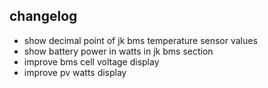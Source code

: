 ## changelog

- show decimal point of jk bms temperature sensor values
- show battery power in watts in jk bms section
- improve bms cell voltage display
- improve pv watts display